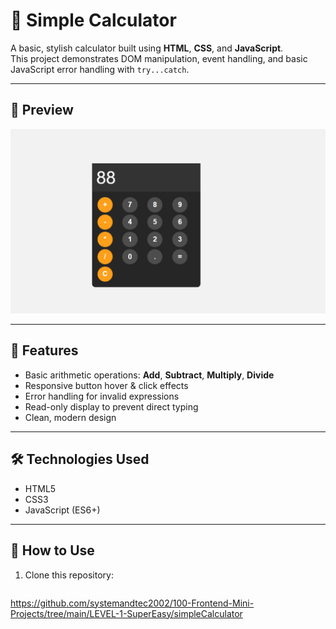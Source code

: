 # 🧮 Simple Calculator

A basic, stylish calculator built using **HTML**, **CSS**, and **JavaScript**.  
This project demonstrates DOM manipulation, event handling, and basic JavaScript error handling with `try...catch`.


---

## 📸 Preview
![Character Counter screenshot](calculator.png)

---


## 🚀 Features
- Basic arithmetic operations: **Add**, **Subtract**, **Multiply**, **Divide**
- Responsive button hover & click effects
- Error handling for invalid expressions
- Read-only display to prevent direct typing
- Clean, modern design

---

## 🛠 Technologies Used
- HTML5
- CSS3
- JavaScript (ES6+)

---

## 📖 How to Use
1. Clone this repository:
   ```bash
https://github.com/systemandtec2002/100-Frontend-Mini-Projects/tree/main/LEVEL-1-SuperEasy/simpleCalculator